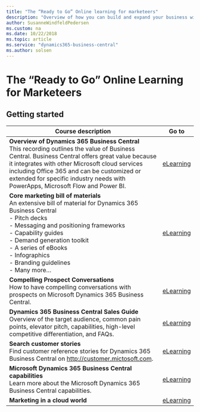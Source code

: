 ```yaml
---
title: "The “Ready to Go” Online learning for marketeers"
description: "Overview of how you can build and expand your business with Dynamics 365 Business Central"
author: SusanneWindfeldPedersen
ms.custom: na
ms.date: 10/22/2018
ms.topic: article
ms.service: "dynamics365-business-central"
ms.author: solsen
---
```


# The “Ready to Go” Online Learning for Marketeers

## Getting started

|Course description|Go to|
|----|-----|
|**Overview of Dynamics 365 Business Central**<br>This recording outlines the value of Business Central. Business Central offers great value because it integrates with other Microsoft cloud services including Office 365 and can be customized or extended for specific industry needs with PowerApps, Microsoft Flow and Power BI.|[eLearning]()|
|**Core marketing bill of materials**<br>An extensive bill of material for Dynamics 365 Business Central<br>- Pitch decks<br>- Messaging and positioning frameworks<br>- Capability guides<br>- Demand generation toolkit<br>- A series of eBooks<br>- Infographics<br>- Branding guidelines<br>- Many more…|[eLearning]()|
|**Compelling Prospect Conversations**<br>How to have compelling conversations with prospects on Microsoft Dynamics 365 Business Central.|[eLearning]()|
|**Dynamics 365 Business Central Sales Guide**<br>Overview of the target audience, common pain points, elevator pitch, capabilities, high-level competitive differentiation, and FAQs.|[eLearning]()|
|**Search customer stories**<br>Find customer reference stories for Dynamics 365 Business Central on http://customer.mictosoft.com.|[eLearning]()|
|**Microsoft Dynamics 365 Business Central capabilities**<br>Learn more about the Microsoft Dynamics 365 Business Central capabilities.|[eLearning]()|
|**Marketing in a cloud world**<br>|[eLearning]()|
